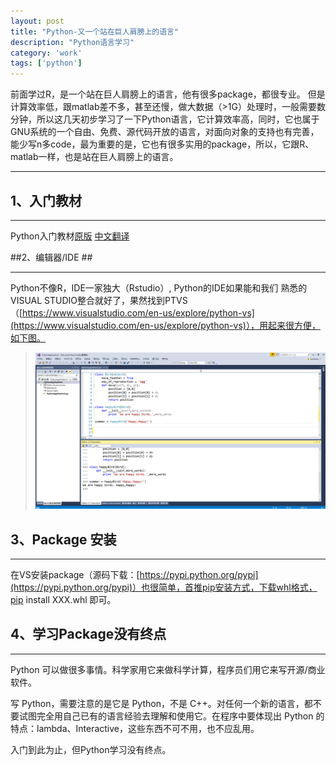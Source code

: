 ```yaml
---
layout: post
title: "Python-又一个站在巨人肩膀上的语言"
description: "Python语言学习"
category: 'work'
tags: ['python']
---
```


前面学过R，是一个站在巨人肩膀上的语言，他有很多package，都很专业。
但是计算效率低，跟matlab差不多，甚至还慢，做大数据（>1G）处理时，一般需要数分钟，所以这几天初步学习了一下Python语言，它计算效率高，同时，它也属于GNU系统的一个自由、免费、源代码开放的语言，对面向对象的支持也有完善，能少写n多code，最为重要的是，它也有很多实用的package，所以，它跟R、matlab一样，也是站在巨人肩膀上的语言。

<!--more-->

----------

## 1、入门教材 ##

----------

Python入门教材[原版](https://docs.python.org/3/tutorial/index.html)
[中文翻译](http://www.pythondoc.com/pythontutorial3/index.html)

##2、编辑器/IDE ##

----------

   Python不像R，IDE一家独大（Rstudio）, Python的IDE如果能和我们
熟悉的VISUAL STUDIO整合就好了，果然找到PTVS（[https://www.visualstudio.com/en-us/explore/python-vs](https://www.visualstudio.com/en-us/explore/python-vs)），用起来很方便，如下图。

> ![My IDE](/images/pythonVS.jpg)

## 3、Package 安装 ##

----------

在VS安装package（源码下载：[https://pypi.python.org/pypi](https://pypi.python.org/pypi)）也很简单，首推pip安装方式，下载whl格式，pip install XXX.whl 即可。

## 4、学习Package没有终点 ##

----------

Python 可以做很多事情。科学家用它来做科学计算，程序员们用它来写开源/商业软件。

写 Python，需要注意的是它是 Python，不是 C++。对任何一个新的语言，都不要试图完全用自己已有的语言经验去理解和使用它。在程序中要体现出 Python 的特点：lambda、Interactive，这些东西不可不用，也不应乱用。

入门到此为止，但Python学习没有终点。


















